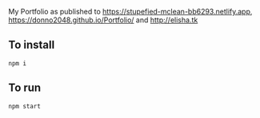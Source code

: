 My Portfolio as published to https://stupefied-mclean-bb6293.netlify.app, https://donno2048.github.io/Portfolio/ and http://elisha.tk


## To install

`npm i`

## To run

`npm start`
